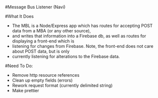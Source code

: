 #Message Bus Listener (Navi)

#What It Does
- The MBL is a Node/Express app which has routes for accepting POST data from a MBA (or any other source), 
- and writes that information into a Firebase db, as well as routes for displaying a front-end which is
- listening for changes from Firebase. Note, the front-end does not care about POST data, but is only
- currently listening for alterations to the Firebase data.

#Need To Do:
- Remove http resource references
- Clean up empty fields (errors)
- Rework request format (currently delimited string)
- Make prettier

